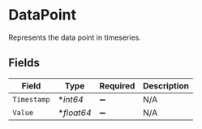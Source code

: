 # DataPoint

Represents the data point in timeseries.


## Fields

| Field              | Type               | Required           | Description        |
| ------------------ | ------------------ | ------------------ | ------------------ |
| `Timestamp`        | **int64*           | :heavy_minus_sign: | N/A                |
| `Value`            | **float64*         | :heavy_minus_sign: | N/A                |